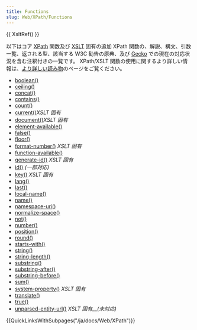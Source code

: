 ```yaml
---
title: Functions
slug: Web/XPath/Functions
---
```

{{ XsltRef() }}

以下はコア [XPath](/ja/docs/XPath) 関数及び [XSLT](/ja/docs/XSLT) 固有の追加 XPath 関数の、解説、構文、引数一覧、返される型、該当する W3C 勧告の原典、及び [Gecko](/ja/docs/Gecko) での現在の対応状況を含む注釈付きの一覧です。 XPath/XSLT 関数の使用に関するより詳しい情報は、[より詳しい読み物](/ja/docs/Web/XSLT/Transforming_XML_with_XSLT/For_Further_Reading)のページをご覧ください。

- [boolean()](/ja/docs/XPath/Functions/boolean)
- [ceiling()](/ja/docs/ja/XPath/Functions/ceiling)
- [concat()](/ja/docs/ja/XPath/Functions/concat)
- [contains()](/ja/docs/XPath/Functions/contains)
- [count()](/ja/docs/XPath/Functions/count)
- [current()](/ja/docs/XPath/Functions/current)_XSLT 固有_
- [document()](/ja/docs/XPath/Functions/document)_XSLT 固有_
- [element-available()](/ja/docs/XPath/Functions/element-available)
- [false()](/ja/docs/XPath/Functions/false)
- [floor()](/ja/docs/XPath/Functions/floor)
- [format-number()](/ja/docs/XPath/Functions/format-number) _XSLT 固有_
- [function-available()](/ja/docs/XPath/Functions/function-available)
- [generate-id()](/ja/docs/XPath/Functions/generate-id) _XSLT 固有_
- [id()](/ja/docs/XPath/Functions/id) _(一部対応)_
- [key()](/ja/docs/XPath/Functions/key) _XSLT 固有_
- [lang()](/ja/docs/XPath/Functions/lang)
- [last()](/ja/docs/XPath/Functions/last)
- [local-name()](/ja/docs/XPath/Functions/local-name)
- [name()](/ja/docs/XPath/Functions/name)
- [namespace-uri()](/ja/docs/XPath/Functions/namespace-uri)
- [normalize-space()](/ja/docs/XPath/Functions/normalize-space)
- [not()](/ja/docs/XPath/Functions/not)
- [number()](/ja/docs/XPath/Functions/number)
- [position()](/ja/docs/XPath/Functions/position)
- [round()](/ja/docs/XPath/Functions/round)
- [starts-with()](/ja/docs/XPath/Functions/starts-with)
- [string()](/ja/docs/XPath/Functions/string)
- [string-length()](/ja/docs/XPath/Functions/string-length)
- [substring()](/ja/docs/XPath/Functions/substring)
- [substring-after()](/ja/docs/XPath/Functions/substring-after)
- [substring-before()](/ja/docs/XPath/Functions/substring-before)
- [sum()](/ja/docs/XPath/Functions/sum)
- [system-property()](/ja/docs/XPath/Functions/system-property) _XSLT 固有_
- [translate()](/ja/docs/XPath/Functions/translate)
- [true()](/ja/docs/XPath/Functions/true)
- [unparsed-entity-url()](/ja/docs/XPath/Functions/unparsed-entity-url) _XSLT 固有\_\_(未対応)_

{{QuickLinksWithSubpages("/ja/docs/Web/XPath")}}
